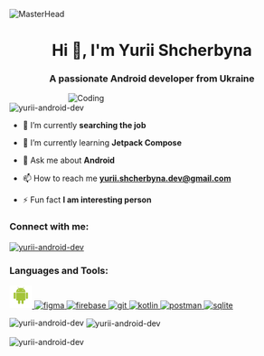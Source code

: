 ![MasterHead](https://n2sglobal.com/wp-content/uploads/2017/05/ANDROID.jpg)
<h1 align="center">Hi 👋, I'm Yurii Shcherbyna</h1>
<h3 align="center">A passionate Android developer from Ukraine</h3>
<img align="right" alt="Coding" width="400" src="https://miro.medium.com/v2/resize:fit:1360/1*zVnWJtyGOX_kUIDm6ccCfQ.gif">

<p align="left"> <img src="https://komarev.com/ghpvc/?username=yurii-android-dev&label=Profile%20views&color=0e75b6&style=flat" alt="yurii-android-dev" /> </p>

- 🔭 I’m currently **searching the job**

- 🌱 I’m currently learning **Jetpack Compose**

- 💬 Ask me about **Android**

- 📫 How to reach me **yurii.shcherbyna.dev@gmail.com**

- ⚡ Fun fact **I am interesting person**

<h3 align="left">Connect with me:</h3>
<p align="left">
<a href="https://linkedin.com/in/yurii-android-dev" target="blank"><img align="center" src="https://raw.githubusercontent.com/rahuldkjain/github-profile-readme-generator/master/src/images/icons/Social/linked-in-alt.svg" alt="yurii-android-dev" height="30" width="40" /></a>
</p>

<h3 align="left">Languages and Tools:</h3>
<p align="left"> <a href="https://developer.android.com" target="_blank" rel="noreferrer"> <img src="https://raw.githubusercontent.com/devicons/devicon/master/icons/android/android-original-wordmark.svg" alt="android" width="40" height="40"/> </a> <a href="https://www.figma.com/" target="_blank" rel="noreferrer"> <img src="https://www.vectorlogo.zone/logos/figma/figma-icon.svg" alt="figma" width="40" height="40"/> </a> <a href="https://firebase.google.com/" target="_blank" rel="noreferrer"> <img src="https://www.vectorlogo.zone/logos/firebase/firebase-icon.svg" alt="firebase" width="40" height="40"/> </a> <a href="https://git-scm.com/" target="_blank" rel="noreferrer"> <img src="https://www.vectorlogo.zone/logos/git-scm/git-scm-icon.svg" alt="git" width="40" height="40"/> </a> <a href="https://kotlinlang.org" target="_blank" rel="noreferrer"> <img src="https://www.vectorlogo.zone/logos/kotlinlang/kotlinlang-icon.svg" alt="kotlin" width="40" height="40"/> </a> <a href="https://postman.com" target="_blank" rel="noreferrer"> <img src="https://www.vectorlogo.zone/logos/getpostman/getpostman-icon.svg" alt="postman" width="40" height="40"/> </a> <a href="https://www.sqlite.org/" target="_blank" rel="noreferrer"> <img src="https://www.vectorlogo.zone/logos/sqlite/sqlite-icon.svg" alt="sqlite" width="40" height="40"/> </a> </p>

<p><img align="left" src="https://github-readme-stats.vercel.app/api/top-langs?username=yurii-android-dev&show_icons=true&locale=en&layout=compact" alt="yurii-android-dev" /></p>

<p>&nbsp;<img align="center" src="https://github-readme-stats.vercel.app/api?username=yurii-android-dev&show_icons=true&locale=en" alt="yurii-android-dev" /></p>

<p><img align="center" src="https://github-readme-streak-stats.herokuapp.com/?user=yurii-android-dev&" alt="yurii-android-dev" /></p>


